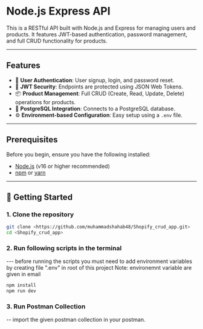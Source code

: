 # Node.js Express API

This is a RESTful API built with Node.js and Express for managing users and products. It features JWT-based authentication, password management, and full CRUD functionality for products.

---

## Features

-   👤 **User Authentication**: User signup, login, and password reset.
-   🔐 **JWT Security**: Endpoints are protected using JSON Web Tokens.
-   📦 **Product Management**: Full CRUD (Create, Read, Update, Delete) operations for products.
-   🐘 **PostgreSQL Integration**: Connects to a PostgreSQL database.
-   ⚙️ **Environment-based Configuration**: Easy setup using a `.env` file.

---

## Prerequisites

Before you begin, ensure you have the following installed:
-   [Node.js](https://nodejs.org/en/) (v16 or higher recommended)
-   [npm](https://www.npmjs.com/) or [yarn](https://yarnpkg.com/)

---

## 🚀 Getting Started

### 1. Clone the repository

```bash
git clone <https://github.com/muhammadshahab48/Shopify_crud_app.git>
cd <Shopify_crud_app>

```
### 2. Run following scripts in the terminal
--- before running the scripts you must need to add environment variables by creating file ".env" in root of this project 
Note: environemnt variable are given in email  
```bash
npm install
npm run dev

```
### 3. Run Postman Collection
-- import the given postman collection in your postman.

